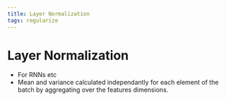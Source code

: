 ```yaml
---
title: Layer Normalization
tags: regularize
---
```


# Layer Normalization
- For RNNs etc
- Mean and variance calculated independantly for each element of the batch by aggregating over the features dimensions.




